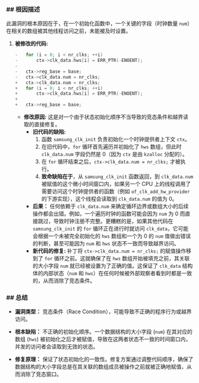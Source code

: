 ### **## 根因描述**

此漏洞的根本原因在于，在一个初始化函数中，一个关键的字段（时钟数量 `num`）在相关的数组被其他线程访问之前，未能被及时设置。

1.  **被修改的代码:**
    ```c
    -	for (i = 0; i < nr_clks; ++i)
    -		ctx->clk_data.hws[i] = ERR_PTR(-ENOENT);
    -
    -	ctx->reg_base = base;
    -	ctx->clk_data.num = nr_clks;
    +	ctx->clk_data.num = nr_clks;
    +	for (i = 0; i < nr_clks; ++i)
    +		ctx->clk_data.hws[i] = ERR_PTR(-ENOENT);
    +
    +	ctx->reg_base = base;
    ```
    *   **修改原因:** 这是对一个由于状态初始化顺序不当导致的竞态条件和越界读取的直接修复。
        *   **旧代码的缺陷:**
            1.  函数 `samsung_clk_init` 负责初始化一个时钟提供者上下文 `ctx`。
            2.  在旧代码中，`for` 循环首先遍历并初始化了 `hws` 数组，但此时 `clk_data.num` 字段仍然是 0（因为 `ctx` 是由 `kzalloc` 分配的）。
            3.  在 `for` 循环结束之后，`ctx->clk_data.num = nr_clks;` 才被执行。
            4.  **致命缺陷在于**，从 `samsung_clk_init` 函数返回，到 `clk_data.num` 被赋值的这个微小时间窗口内，如果另一个 CPU 上的线程调用了需要访问这个时钟提供者的函数（例如 `of_clk_add_hw_provider` 的下游实现），这个线程会读取到 `clk_data.num` 的值为 0。
        *   **后果：** 任何依赖于 `clk_data.num` 来确定循环边界或数组大小的后续操作都会出错。例如，一个遍历时钟的函数可能会因为 `num` 为 0 而直接跳过，导致时钟注册不完整。更糟糕的是，如果其他代码在 `samsung_clk_init` 的 `for` 循环正在进行时就访问 `clk_data`，它可能会根据一个未被完全初始化的 `hws` 数组和一个为 0 的 `num` 值做出错误的判断，甚至可能因为 `num` 和 `hws` 状态不一致而导致越界访问。
        *   **新代码的修复:** 补丁将 `ctx->clk_data.num = nr_clks;` 的赋值操作移到了 `for` 循环之前。这就确保了在 `hws` 数组开始被填充之前，其关联的大小字段 `num` 就已经被设置为了正确的值。这保证了 `clk_data` 结构体的内部状态（`num` 和 `hws`）在任何时候被外部观察者看到时都是一致的，从而消除了竞态条件。

### **## 总结**

*   **漏洞类型：**
    竞态条件（Race Condition），可能导致不正确的程序行为或越界访问。

*   **根本缺陷：**
    不正确的初始化顺序。一个数据结构的大小字段 (`num`) 在其对应的数组 (`hws`) 被初始化之后才被赋值，导致在这两者状态不一致的时间窗口内，并发的访问者会读取到无效的状态。

*   **修复原理：**
    保证了状态初始化的一致性。修复方案通过调整代码顺序，确保了数据结构的大小字段总是在其关联的数组成员被操作之前就被正确地赋值，从而消除了竞态窗口。